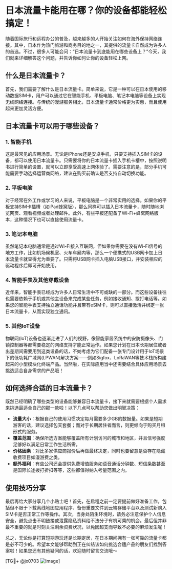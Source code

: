 # 日本流量卡能用在哪？你的设备都能轻松搞定！

随着国际旅行和远程办公的普及，越来越多的人开始关注如何在海外保持网络连接。其中，日本作为热门旅游和商务目的地之一，其提供的流量卡自然成为许多人的首选。不过，很多人可能会问：“日本流量卡到底能用在哪些设备上？”今天，我们就来详细解答这个问题，并告诉你如何让你的设备轻松上网。

## 什么是日本流量卡？

首先，我们需要了解什么是日本流量卡。简单来说，它是一种可以在日本使用的移动数据SIM卡，用户可以通过它在智能手机、平板电脑、笔记本电脑等设备上实现无线网络连接。与传统的漫游服务相比，日本流量卡通常价格更为实惠，而且使用起来更加灵活方便。

## 日本流量卡可以用于哪些设备？

### 1. 智能手机

这是最常见的应用场景。无论是iPhone还是安卓手机，只要支持插入SIM卡的设备，都可以使用日本流量卡。只需要将你的日本流量卡插入手机卡槽中，按照说明书进行简单的设置，就可以立即享受高速上网体验了。需要注意的是，部分手机可能需要手动选择运营商网络，建议在购买前确认是否支持自动切换功能。

### 2. 平板电脑

对于经常在外工作或学习的人来说，平板电脑是一个非常实用的选择。如果你的平板支持SIM卡插槽（如iPad蜂窝版），那么同样可以插入日本流量卡，随时随地浏览网页、观看视频或者处理邮件。此外，有些平板还配备了Wi-Fi+蜂窝网络版本，这种情况下也可以直接使用流量卡。

### 3. 笔记本电脑

虽然笔记本电脑通常是通过Wi-Fi接入互联网，但如果你需要在没有Wi-Fi信号的地方工作，比如机场候机室、火车车厢内等，那么一个便携式的USB网卡加上日本流量卡就显得尤为重要了。只需将USB网卡插入电脑USB接口，并安装相应的驱动程序后即可开始使用。

### 4. 智能手表及其他穿戴设备

近年来，智能手表已经成为许多人日常生活中不可或缺的一部分。而这些设备往往也需要依赖于手机或其他主设备来完成某些任务，例如接收通知、拨打电话等。如果您的智能手表支持独立通话功能并且带有eSIM卡，则可以直接激活并绑定一张日本流量卡，从而实现独立通讯。

### 5. 其他IoT设备

物联网(IoT)设备也逐渐走进了人们的视野，像智能家居系统中的安防摄像头、门锁控制器等都需要稳定的网络支持才能正常运作。如果您计划在日本长期居住或者出差期间需要用到这类设备的话，不妨考虑为它们配备一张专门设计用于IoT场景下的低功耗广域网(LPWAN)解决方案——例如Sigfox、LoRaWAN等技术栈所构建起来的小型模块化终端产品。当然啦，在实际应用当中还需要结合具体应用场景去挑选适合自身需求的产品哦！

## 如何选择合适的日本流量卡？

既然已经明确了哪些类型的设备能够兼容日本流量卡，接下来就需要根据个人需求来挑选最适合自己的那一款啦！以下几点可以帮助您做出明智决策：

- **流量大小**：根据自己的使用习惯决定每月需要多少GB的数据量。如果是短期游客的话，建议选择包天套餐；而对于长期居住者而言，则更倾向于购买月租形式的服务。
- **覆盖范围**：确保所选方案能够覆盖所有计划访问的城市和地区，并且信号强度足够好以满足日常工作生活所需。
- **价格因素**：对比多家供应商报价后再做最终决定，同时也要留意是否存在隐藏收费项目如漫游费之类。
- **额外福利**：有些公司还会提供免费增值服务如语音通话分钟数、短信条数甚至是国际长途拨打折扣等等，这些都值得纳入考量范围之内。

## 使用技巧分享

最后再给大家分享几个小贴士吧！首先，在启程之前一定要提前做好准备工作，包括但不限于下载离线地图应用程序、备份重要文件到云端存储平台以及测试新购入SIM卡是否正常工作等操作。其次，当身处陌生环境时，请务必注意保护个人信息安全，避免点击不明链接或泄露隐私资料给不法分子有机可乘的机会。最后但并非最不重要的就是时刻关注剩余资费状况，以免因超支而导致不必要的麻烦发生呢！

总之，无论你是打算短期游玩还是长期定居，在日本期间拥有一张可靠的流量卡都是必不可少的。希望本文能够帮助到正在纠结该如何挑选合适产品的朋友们找到答案啦！如果您还有其他疑问的话，欢迎随时留言交流哦～

[TG💪+ @jx0703 ![Image](https://github.com/user-attachments/assets/dbca1d08-cadb-493c-b0ec-ad6f7a83f270)]